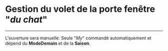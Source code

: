 # Gestion du volet de la porte fenêtre "*du chat*"
----

L'ouverture sera manuelle.
Seule "*My*" commandé automatiquement et dépend du **ModeDemain** et de la **Saison**.


